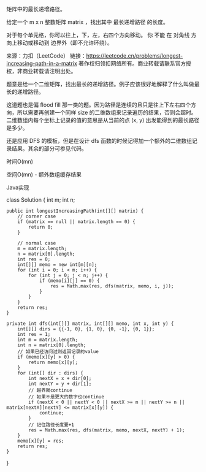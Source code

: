 矩阵中的最长递增路径。

给定一个 m x n 整数矩阵 matrix ，找出其中 最长递增路径 的长度。

对于每个单元格，你可以往上，下，左，右四个方向移动。 你 不能 在 对角线 方向上移动或移动到 边界外（即不允许环绕）。

来源：力扣（LeetCode）
链接：https://leetcode.cn/problems/longest-increasing-path-in-a-matrix
著作权归领扣网络所有。商业转载请联系官方授权，非商业转载请注明出处。

题意是给一个二维矩阵，找出最长的递增路径。例子应该很好地解释了什么叫做最长的递增路径。

这道题也是偏 flood fill 那一类的题。因为路径是连续的且只是往上下左右四个方向，所以需要再创建一个同样 size 的二维数组来记录遍历的结果，否则会超时。二维数组内每个坐标上记录的值的意思是从当前的点 (x, y) 出发能得到的最长路径是多少。

还是应用 DFS 的模板，但是在设计 dfs 函数的时候记得加一个额外的二维数组记录结果。其余的部分可参见代码。

时间O(mn)

空间O(mn) - 额外数组缓存结果

Java实现

class Solution {
    int m;
    int n;

    public int longestIncreasingPath(int[][] matrix) {
        // corner case
        if (matrix == null || matrix.length == 0) {
            return 0;
        }

        // normal case
        m = matrix.length;
        n = matrix[0].length;
        int res = 0;
        int[][] memo = new int[m][n];
        for (int i = 0; i < m; i++) {
            for (int j = 0; j < n; j++) {
                if (memo[i][j] == 0) {
                    res = Math.max(res, dfs(matrix, memo, i, j));
                }
            }
        }
        return res;
    }

    private int dfs(int[][] matrix, int[][] memo, int x, int y) {
        int[][] dirs = {{-1, 0}, {1, 0}, {0, -1}, {0, 1}};
        int res = 1;
        int m = matrix.length;
        int n = matrix[0].length;
        // 如果已经访问过则返回记录的value
        if (memo[x][y] > 0) {
            return memo[x][y];
        }
        for (int[] dir : dirs) {
            int nextX = x + dir[0];
            int nextY = y + dir[1];
            // 越界就continue
            // 如果不是更大的数字也continue
            if (nextX < 0 || nextY < 0 || nextX >= m || nextY >= n || matrix[nextX][nextY] <= matrix[x][y]) {
                continue;
            }
            // 记住路径长度要+1
            res = Math.max(res, dfs(matrix, memo, nextX, nextY) + 1);
        }
        memo[x][y] = res;
        return res;
    }
}